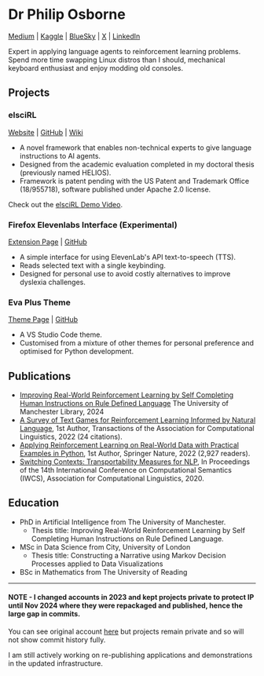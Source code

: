 # Dr Philip Osborne

[Medium](https://medium.com/@PhilipOsborne) | [Kaggle](https://www.kaggle.com/osbornep) | [BlueSky](https://bsky.app/profile/philiposborne.bsky.social) | [X](https://x.com/DataOsborne) | [LinkedIn](https://www.linkedin.com/in/philip-osborne-phd-1052a183/)


Expert in applying language agents to reinforcement learning problems.<br>Spend more time swapping Linux distros than I should, mechanical keyboard enthusiast and enjoy modding old consoles. 

## Projects

### elsciRL
[Website](https://elsci.org/) | [GitHub](https://github.com/pdfosborne/elsciRL) | [Wiki](https://github.com/pdfosborne/elsciRL-Wiki) 

- A novel framework that enables non-technical experts to give language instructions to AI agents.
- Designed from the academic evaluation completed in my doctoral thesis (previously named HELIOS).
- Framework is patent pending with the US Patent and Trademark Office (18/955718), software published under Apache 2.0 license.

Check out the [elsciRL Demo Video](https://www.youtube.com/watch?v=JbPtl7Sk49Y).

### Firefox Elevenlabs Interface (Experimental)
[Extension Page](https://addons.mozilla.org/en-US/firefox/addon/elevenlabs-tts-interface/) | [GitHub](https://github.com/pdfosborne/firefox-elevenlabs/blob/main/README.md)

- A simple interface for using ElevenLab's API text-to-speech (TTS).
- Reads selected text with a single keybinding.
- Designed for personal use to avoid costly alternatives to improve dyslexia challenges.

### Eva Plus Theme
[Theme Page](https://marketplace.visualstudio.com/items?itemName=PhilipOsborne.eva-plus-theme) | [GitHub](https://github.com/pdfosborne/eva-plus-theme)

- A VS Studio Code theme.
- Customised from a mixture of other themes for personal preference and optimised for Python development.

## Publications
- [Improving Real-World Reinforcement Learning by Self Completing Human Instructions on Rule Defined Language](https://research.manchester.ac.uk/en/studentTheses/improving-real-world-reinforcement-learning-by-self-completing-hu) The University of Manchester Library, 2024
- [A Survey of Text Games for Reinforcement Learning Informed by Natural Language](https://direct.mit.edu/tacl/article/doi/10.1162/tacl_a_00495/112801/A-Survey-of-Text-Games-for-Reinforcement-Learning), 1st Author, Transactions of the Association for Computational Linguistics, 2022 (24 citations).
- [Applying Reinforcement Learning on Real-World Data with Practical Examples in Python](https://link.springer.com/book/10.1007/978-3-031-79167-3), 1st Author, Springer Nature, 2022 (2,927 readers).
- [Switching Contexts: Transportability Measures for NLP](https://aclanthology.org/2021.iwcs-1.1/), In Proceedings of the 14th International Conference on Computational Semantics (IWCS), Association for Computational Linguistics, 2020.

## Education 
- PhD in Artificial Intelligence from The University of Manchester.
  - Thesis title: Improving Real-World Reinforcement Learning by Self Completing Human Instructions on Rule Defined Language.
- MSc in Data Science from City, University of London
  - Thesis title: Constructing a Narrative using Markov Decision Processes applied to Data Visualizations
- BSc in Mathematics from The University of Reading


---

#### NOTE - I changed accounts in 2023 and kept projects private to protect IP until Nov 2024 where they were repackaged and published, hence the large gap in commits.

You can see original account [here](https://github.com/osbornep?tab=overview&from=2022-12-01&to=2022-12-31) but projects remain private and so will not show commit history fully.

I am still actively working on re-publishing applications and demonstrations in the updated infrastructure.
